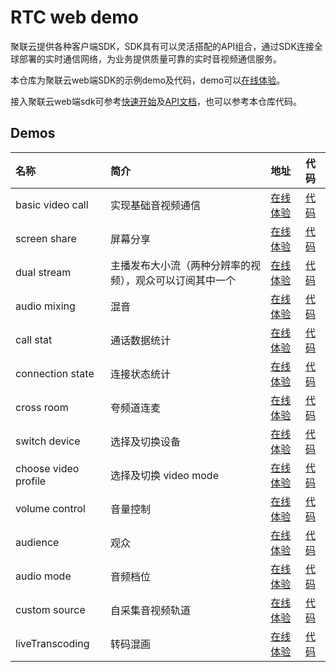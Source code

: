 # RTC web demo

聚联云提供各种客户端SDK，SDK具有可以灵活搭配的API组合，通过SDK连接全球部署的实时通信网络，为业务提供质量可靠的实时音视频通信服务。

本仓库为聚联云web端SDK的示例demo及代码，demo可以[在线体验](https://jocloudsdk.github.io/rtc-web-demo/)。

接入聚联云web端sdk可参考[快速开始](https://docs.jocloud.com/cloud/cn/product_category/rtc_service/rt_video_interaction/integration_and_start/integrate_sdk/Web.html)及[API文档](https://docs.jocloud.com/cloud/cn/product_category/rtc_service/rt_video_interaction/api/Web/current/category.html)，也可以参考本仓库代码。

## Demos

| 名称 | 简介 | 地址 | 代码 |
| :--- | :--- | :--- | :--- |
| basic video call | 实现基础音视频通信 | [在线体验](https://jocloudsdk.github.io/rtc-web-demo/basicVideoCall/index.html) | [代码](./basicVideoCall) |
| screen share | 屏幕分享 | [在线体验](https://jocloudsdk.github.io/rtc-web-demo/screenShare/index.html) | [代码](./screenShare) |
| dual stream | 主播发布大小流（两种分辨率的视频），观众可以订阅其中一个 | [在线体验](https://jocloudsdk.github.io/rtc-web-demo/dualStream/index.html) | [代码](./dualStream) |
| audio mixing | 混音 | [在线体验](https://jocloudsdk.github.io/rtc-web-demo/audioMixing/index.html) | [代码](./audioMixing) |
| call stat | 通话数据统计 | [在线体验](https://jocloudsdk.github.io/rtc-web-demo/callStat/index.html) | [代码](./callStat) |
| connection state | 连接状态统计 | [在线体验](https://jocloudsdk.github.io/rtc-web-demo/connectionState/index.html) | [代码](./connectionState) |
| cross room | 夸频道连麦 | [在线体验](https://jocloudsdk.github.io/rtc-web-demo/crossRoom/index.html) | [代码](./crossRoom) |
| switch device | 选择及切换设备 | [在线体验](https://jocloudsdk.github.io/rtc-web-demo/switchDevice/index.html) | [代码](./switchDevice) |
| choose video profile | 选择及切换 video mode | [在线体验](https://jocloudsdk.github.io/rtc-web-demo/videoProfile/index.html) | [代码](./videoProfile) |
| volume control | 音量控制 | [在线体验](https://jocloudsdk.github.io/rtc-web-demo/volumeControl/index.html) | [代码](./volumeControl) |
| audience | 观众 | [在线体验](https://jocloudsdk.github.io/rtc-web-demo/audience/index.html) | [代码](./audience) |
| audio mode | 音频档位 | [在线体验](https://jocloudsdk.github.io/rtc-web-demo/audioMode/index.html) | [代码](./audioMode) |
| custom source | 自采集音视频轨道 | [在线体验](https://jocloudsdk.github.io/rtc-web-demo/customSource/index.html) | [代码](./customSource) |
| liveTranscoding | 转码混画 | [在线体验](https://jocloudsdk.github.io/rtc-web-demo/liveTranscoding/index.html) | [代码](./liveTranscoding) |

